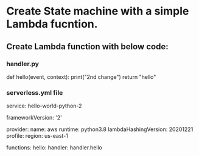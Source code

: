 # Create State machine with a simple Lambda fucntion.

## Create Lambda function with below code:
### handler.py
def hello(event, context):
    print("2nd change")
    return "hello"

### serverless.yml file
service: hello-world-python-2

frameworkVersion: '2'

provider:
  name: aws
  runtime: python3.8
  lambdaHashingVersion: 20201221
  profile: <profile name here>
  region: us-east-1


functions:
  hello:
    handler: handler.hello
